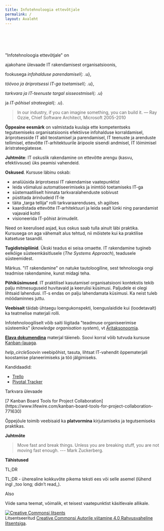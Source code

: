 ```yaml
---
title: Infotehnoloogia ettevõtjale
permalink: /
layout: Avaleht
---
```


<p style='margin-bottom: 4em;'>&nbsp;</p>

"Infotehnoloogia ettevõtjale" on

ajakohane ülevaade IT rakendamisest organisatsioonis,

fookusega *infohalduse parendamisel*{: .u},

*töövoo ja äriprotsessi IT-ga toetamisel*{: .u},

*tarkvara ja IT-teenuste targal sisseostmisel*{: .u}

ja *IT-põhisel strateegial*{: .u}.

> In our industry, if you can imagine something, you can build it. — Ray Ozzie, Chief Software Architect, Microsoft 2005-2010


__Õppeaine eesmärk__ on valmistada kuulaja ette kompetentseks tegutsemiseks organisatsioonis efektiivse infohalduse korraldamisel, äriprotsesside IT abil teostamisel ja parendamisel, IT teenuste ja arenduste tellimisel, ettevõtte IT-arhitektuurile äripoole sisendi andmisel, IT lõimimisel äristrateegiatesse.

__Juhtmõte__: IT oskuslik rakendamine on ettevõtte arengu (kasvu, efektiivsuse) üks peamisi vahendeid.

__Oskused__. Kursuse läbinu oskab:

-  analüüsida äriprotsessi IT rakendamise vaatepunktist 
-  leida võimalusi automatiseerimiseks ja inimtöö toetamiseks IT-ga
-  süstemaatiliselt hinnata tarkvaralahenduste sobivust
-  püstitada ärinõudeid IT-le
-  täita „targa tellija“ rolli tarkvaraarenduses, sh agiilses
-  kaardistada ettevõtte IT-arhitektuuri ja leida sealt lünki ning parandamist vajavaid kohti
-  visioneerida IT-põhist ärimudelit. 

Need on keerulised asjad, kus oskus saab tulla ainult läbi praktika. Kursusega on aga vähemalt alus tehtud, nii mõistete kui ka praktilise katsetuse tasandil.

__Tugidistsipliinid__. Ükski teadus ei seisa omaette. IT rakendamine tugineb eelkõige süsteemkäsitlusele (_The Systems Approach_), teadusele süsteemidest.

Märkus. "IT rakendamine" on natuke tautoloogiline, sest tehnoloogia ongi teadmise rakendamine, kunst midagi teha.

<!--  Referentsdistsipliinid: kunst, sport. IT - elatise teenimise vahend -->

__Põhiküsimused__. IT praktilisel kasutamisel organisatsiooni kontekstis tekib palju mitmesuguseid huvitavaid ja keerulisi küsimusi. Paljudele ei olegi lihtsaid lahendusi. IT-s endas on palju lahendamata küsimusi. Ka neist tuleb möödaminnes juttu.

__Veebisait__ täidab ühtaegu loengukonspekti, loenguslaidide kui (loodetavalt) ka teatmelise materjali rolli.

Infotehnoloogiliselt võib saiti liigitada "teadmuse organiseerimise süsteemiks" (_knowledge organisation system_), vt [Äritaksonoomia](/IT/Takson).

__[Elava dokumendina](https://agiil.github.io/sonastik/#elav)__ materjal täieneb. Soovi korral võib tutvuda kursuse  [Kanban-lauaga](https://trello.com/b/KdlPUJCi/ebs-2017).

<p class='action'><i class="material-icons ikoon">help_circle</i>Soovin veebipõhist, tasuta, lihtsat IT-vahendit õppematerjali koostamise planeerimiseks ja töö jälgimiseks.</p>

Kandidaadid:

- [Trello](https://trello.com/)
- [Pivotal Tracker](https://www.pivotaltracker.com/)

<p class='tags'>Tarkvara ülevaade</p>
[7 Kanban Board Tools for Project Collaboration](https://www.lifewire.com/kanban-board-tools-for-project-collaboration-771630)

Õppejõule toimib veebisaid ka __platvormina__ kirjutamiseks ja tegutsemiseks praktikas.  

<!-- Elavus on IT-s saanud väga oluliseks. Tarkvara valikul on üheks olulisemaks kriteeriumiks see, kas tarkvara arendatakse ja hooldatakse aktiivselt. Hea indikatsiooni selle kohta saab avalikust koodirepost (nt [GitHub](https://github.com/)).

Veebimaterjali eesmärkideks on ajakohasus, olulisus, akadeemilisus ja jõudumööda ka entsüklopeedilisus (kõik oluline ja uus kajastatud).

__Ajakohasus__. Tuntud arendusguru ja mitme ülipopulaarse teenussüsteemi asutaja Joel Spolsky kirjutab, kui tähtis on IT-s dokumentatsiooni ajakohasus [Spolsky2000]:

> "Maybe your specs are out of date and don't reflect the product. My specs are updated frequently. The updating continues as the product is developed and new decisions are made. The spec always reflects our best collective understanding of how the product is going to work. The spec is only frozen when the product is code complete." --- 

__Akadeemilisus__. Teavet IT rakendamise kohta leiab paljudest allikatest. Äriajakirjandus valgustab IT-d, eriti uusi suundi, regulaarselt. See teave kipub jääma kaleidoskoopiliseks ja vähekriitiliseks. IT-s aga liigub palju "müüte" - seisukohti, mis võivad küll olla populaarsed, kuid tegelikult ei vasta tõele. Akadeemilised käsitlused - nendeks on eelkõige teadusajakirjade artiklid - võivad küll olla paljusõnalisemad, kuid tavaliselt tuginevad laiemale empiirilisele põhjale ja rangemale loogikale. -->

__Juhtmõte__

> Move fast and break things. Unless you are breaking stuff, you are not moving fast enough. --- Mark Zuckerberg.

__Tähistused__

<p class='tags'>TL;DR</p>
TL;DR - üherealine kokkuvõte pikema teksti ees või selle asemel (lühend ingl _too long; didn’t read_).

<p class='tags'>Also</p>
Viide sama teemat, võimalik, et teisest vaatepunktist käsitlevale allikale.




<p style='margin-top: 1em;'>
  <a rel="license" href="http://creativecommons.org/licenses/by/4.0/"><img alt="Creative Commonsi litsents" style="border-width:0" src="https://i.creativecommons.org/l/by/4.0/88x31.png" /></a><br />Litsentseeritud <a rel="license" href="http://creativecommons.org/licenses/by/4.0/">Creative Commonsi Autorile viitamine 4.0 Rahvusvaheline litsentsiga</a>.
</p>